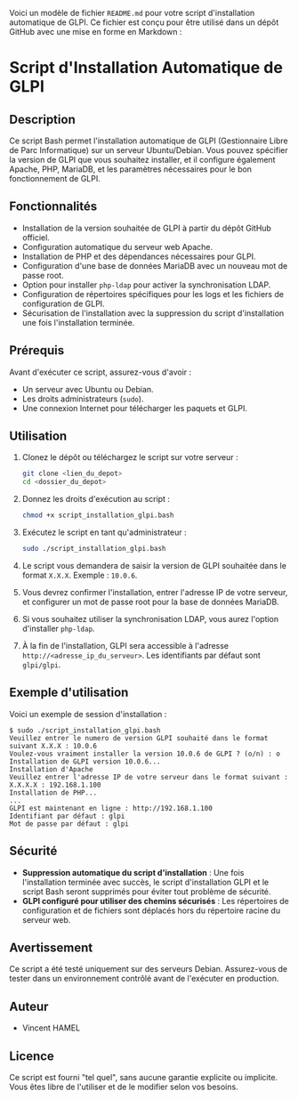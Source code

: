 Voici un modèle de fichier `README.md` pour votre script d'installation automatique de GLPI. Ce fichier est conçu pour être utilisé dans un dépôt GitHub avec une mise en forme en Markdown :

# Script d'Installation Automatique de GLPI

## Description

Ce script Bash permet l'installation automatique de GLPI (Gestionnaire Libre de Parc Informatique) sur un serveur Ubuntu/Debian. Vous pouvez spécifier la version de GLPI que vous souhaitez installer, et il configure également Apache, PHP, MariaDB, et les paramètres nécessaires pour le bon fonctionnement de GLPI.

## Fonctionnalités

- Installation de la version souhaitée de GLPI à partir du dépôt GitHub officiel.
- Configuration automatique du serveur web Apache.
- Installation de PHP et des dépendances nécessaires pour GLPI.
- Configuration d'une base de données MariaDB avec un nouveau mot de passe root.
- Option pour installer `php-ldap` pour activer la synchronisation LDAP.
- Configuration de répertoires spécifiques pour les logs et les fichiers de configuration de GLPI.
- Sécurisation de l'installation avec la suppression du script d'installation une fois l'installation terminée.

## Prérequis

Avant d'exécuter ce script, assurez-vous d'avoir :

- Un serveur avec Ubuntu ou Debian.
- Les droits administrateurs (`sudo`).
- Une connexion Internet pour télécharger les paquets et GLPI.

## Utilisation

1. Clonez le dépôt ou téléchargez le script sur votre serveur :
   ```bash
   git clone <lien_du_depot>
   cd <dossier_du_depot>

2. Donnez les droits d'exécution au script :
   ```bash
   chmod +x script_installation_glpi.bash
   ```

3. Exécutez le script en tant qu'administrateur :
   ```bash
   sudo ./script_installation_glpi.bash
   ```

4. Le script vous demandera de saisir la version de GLPI souhaitée dans le format `X.X.X`. Exemple : `10.0.6`.

5. Vous devrez confirmer l'installation, entrer l'adresse IP de votre serveur, et configurer un mot de passe root pour la base de données MariaDB.

6. Si vous souhaitez utiliser la synchronisation LDAP, vous aurez l'option d'installer `php-ldap`.

7. À la fin de l'installation, GLPI sera accessible à l'adresse `http://<adresse_ip_du_serveur>`. Les identifiants par défaut sont `glpi/glpi`.

## Exemple d'utilisation

Voici un exemple de session d'installation :

```
$ sudo ./script_installation_glpi.bash
Veuillez entrer le numero de version GLPI souhaité dans le format suivant X.X.X : 10.0.6
Voulez-vous vraiment installer la version 10.0.6 de GLPI ? (o/n) : o
Installation de GLPI version 10.0.6...
Installation d'Apache
Veuillez entrer l'adresse IP de votre serveur dans le format suivant : X.X.X.X : 192.168.1.100
Installation de PHP...
...
GLPI est maintenant en ligne : http://192.168.1.100
Identifiant par défaut : glpi
Mot de passe par défaut : glpi
```

## Sécurité

- **Suppression automatique du script d'installation** : Une fois l'installation terminée avec succès, le script d'installation GLPI et le script Bash seront supprimés pour éviter tout problème de sécurité.
- **GLPI configuré pour utiliser des chemins sécurisés** : Les répertoires de configuration et de fichiers sont déplacés hors du répertoire racine du serveur web.

## Avertissement

Ce script a été testé uniquement sur des serveurs Debian. Assurez-vous de tester dans un environnement contrôlé avant de l'exécuter en production.

## Auteur

- Vincent HAMEL

## Licence

Ce script est fourni "tel quel", sans aucune garantie explicite ou implicite. Vous êtes libre de l'utiliser et de le modifier selon vos besoins.
```
